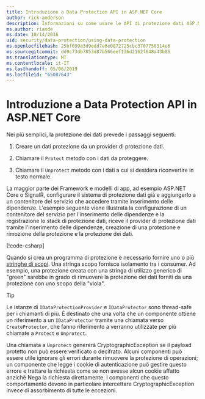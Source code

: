 ```yaml
---
title: Introduzione a Data Protection API in ASP.NET Core
author: rick-anderson
description: Informazioni su come usare le API di protezione dati ASP.NET Core per la protezione e rimozione della protezione dei dati in un'app.
ms.author: riande
ms.date: 10/14/2016
uid: security/data-protection/using-data-protection
ms.openlocfilehash: 25bf099a3d9edd7e6e0872725cbc3707750314e6
ms.sourcegitcommit: dd9c73db7853d87b566eef136d2162f648a43b85
ms.translationtype: MT
ms.contentlocale: it-IT
ms.lasthandoff: 05/06/2019
ms.locfileid: "65087643"
---
```

# <a name="get-started-with-the-data-protection-apis-in-aspnet-core"></a>Introduzione a Data Protection API in ASP.NET Core

<a name="security-data-protection-getting-started"></a>

Nei più semplici, la protezione dei dati prevede i passaggi seguenti:

1. Creare un dati protezione da un provider di protezione dati.

2. Chiamare il `Protect` metodo con i dati da proteggere.

3. Chiamare il `Unprotect` metodo con i dati a cui si desidera riconvertire in testo normale.

La maggior parte dei Framework e modelli di app, ad esempio ASP.NET Core o SignalR, configurare il sistema di protezione dati già e aggiungerlo a un contenitore del servizio che accedere tramite inserimento delle dipendenze. L'esempio seguente viene illustrata la configurazione di un contenitore del servizio per l'inserimento delle dipendenze e la registrazione lo stack di protezione dati, riceve il provider di protezione dati tramite l'inserimento delle dipendenze, creazione di una protezione e rimozione della protezione e la protezione dei dati.

[!code-csharp[](../../security/data-protection/using-data-protection/samples/protectunprotect.cs?highlight=26,34,35,36,37,38,39,40)]

Quando si crea un programma di protezione è necessario fornire uno o più [stringhe di scopi](xref:security/data-protection/consumer-apis/purpose-strings). Una stringa scopo fornisce isolamento tra i consumer. Ad esempio, una protezione creata con una stringa di utilizzo generico di "green" sarebbe in grado di rimuovere la protezione dei dati forniti da una protezione con uno scopo della "viola".

>[!TIP]
> Le istanze di `IDataProtectionProvider` e `IDataProtector` sono thread-safe per i chiamanti di più. È destinato che una volta che un componente ottiene un riferimento a un `IDataProtector` tramite una chiamata verso `CreateProtector`, che fanno riferimento a verranno utilizzate per più chiamate a `Protect` e `Unprotect`.
>
>Una chiamata a `Unprotect` genererà CryptographicException se il payload protetto non può essere verificato o decifrato. Alcuni componenti può essere utile ignorare gli errori durante rimuovere la protezione di operazioni; un componente che legge i cookie di autenticazione può gestire questo errore e trattare la richiesta come se non avesse alcun cookie affatto anziché Nega la richiesta direttamente. I componenti che questo comportamento devono in particolare intercettare CryptographicException invece di assorbimento di tutte le eccezioni.
